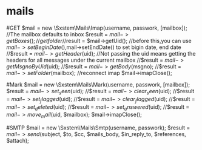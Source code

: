 # mails

#GET
$mail = new \Sxstem\Mails\Imap(username, passwork, [mailbox]);  //The mailbox defaults to inbox
$result = $mail->getBoxes(); //get folder
//$result = $mail->getUid();  //before this,you can use $mail->setBeginDate(),$mail->setEndDate() to set bigin date, end date
//$result = $mail->getHeader($uid); //Not passing the uid means getting the headers for all messages under the current mailbox
//$result = $mail->getMsgnoByUid($uid);
//$result = $mail->getBody($msgno);
//$result = $mail->setFolder($mailbox);  //reconnect imap
$mail->imapClose();

#Mark
$mail = new \Sxstem\Mails\Mark(username, passwork, [mailbox]);
$result = $mail->set_seen($uid);
//$result = $mail->clear_seen($uid);
//$result = $mail->set_flagged($uid);
//$result = $mail->clear_flagged($uid);
//$result = $mail->set_deleted($uid);
//$result = $mail->set_answered($uid);
//$result = $mail->move_mail($uid, $mailbox);
$mail->imapClose();

#SMTP
$mail = new \Sxstem\Mails\Smtp(username, passwork);
$result = $mail->send($subject, $to, $cc, $mails_body, $in_reply_to, $references, $attach);
